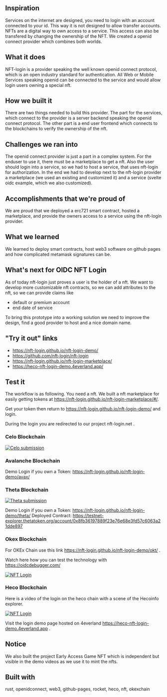 ## Inspiration

Services on the internet are designed, you need to login with an account connected to your id.
This way it is not designed to allow transfer accounts.
NFTs are a digital way to own access to a service.
This access can also be transfered by changing the ownership of the NFT.
We created a openid connect provider which combines both worlds.

## What it does

NFT-login is a provider speaking the well known openid connect protocol, which is an open industry standard for authentication.
All Web or Mobile Services speaking openid can be connected to the service and
would allow login users owning a special nft.

## How we built it

There are two things needed to build this provider. The part for the services, which connect to the provider is a server backend speaking the openid connect protocol. The other part is a end user frontend which connects to the blockchains to verify the ownership of the nft.

## Challenges we ran into

The openid connect provider is just a part in a complex system.
For the enduser to use it, there must be a marketplace to get a nft.
Also the user should login into a service, so we had to host a service, that 
uses nft-login for authorization. In the end we had to develop next to the nft-login provider a marketplace (we used an existing and customized it) and a service (svelte oidc example, which we also customized).

## Accomplishments that we're proud of

We are proud that we deployed a erc721 smart contract, hosted a marketplace,
and provide the owners access to a service using the nft-login provider.

## What we learned

We learned to deploy smart contracts, host web3 software on github pages and
how complicated metamask signatures can be.

## What's next for OIDC NFT Login

As of today nft-login just proves a user is the holder of a nft.
We want to develop more customizable nft contracts, so we can add attributes to the nft, so we can provide claims like

* default or premium account
* end date of service

To bring this prototype into a working solution we need to improve the design, find a good provider to host and a nice domain name.

## "Try it out" links

* https://nft-login.github.io/nft-login-demo/
* https://github.com/nft-login/nft-login
* https://nft-login.github.io/nft-login-marketplace/
* https://heco-nft-login-demo.4everland.app/

## Test it

The workflow is as following. You need a nft. We built a nft marketplace for easily getting tokens at https://nft-login.github.io/nft-login-marketplace/#/.

Get your token then return to https://nft-login.github.io/nft-login-demo/ and login.

During the login you are redirected to our project nft-login.net .

### Celo Blockchain

[![Celo submission](https://img.youtube.com/vi/USKg2Ik2zPI/0.jpg)](https://www.youtube.com/watch?v=USKg2Ik2zPI)

### Avalanche Blockchain

Demo Login if you own a Token: https://nft-login.github.io/nft-login-demo/avax/

### Theta Blockchain

[![Theta submission](https://img.youtube.com/vi/CQxntEkuZXc/0.jpg)](https://www.youtube.com/watch?v=CQxntEkuZXc)

Demo Login if you own a Token: https://nft-login.github.io/nft-login-demo/theta/
Deployed Contract: https://testnet-explorer.thetatoken.org/account/0x8fb36197889f23e76e68e3fd57c6063a21dde897

### Okex Blockchain

For OKEx Chain use this link https://nft-login.github.io/nft-login-demo/okt/ .

Watch here how you can test the technology with https://oidcdebugger.com/ 

[![NFT Login](https://img.youtube.com/vi/FZpdX5LvDoY/0.jpg)](https://www.youtube.com/watch?v=FZpdX5LvDoY)

### Heco Blockchain

Here is a video of the login on the heco chain with a scene of the Hecoinfo explorer.

[![NFT Login](https://img.youtube.com/vi/-Zhz4o2dfaY/0.jpg)](https://www.youtube.com/watch?v=-Zhz4o2dfaY)

Visit the login demo page hosted on 4everland https://heco-nft-login-demo.4everland.app .

## Notice
We also built the project Early Access Game NFT which is independent but visible in the demo videos as we use it to mint the nfts.

## Built with

rust, openidconnect, web3, github-pages, rocket, heco, nft, okexchain
